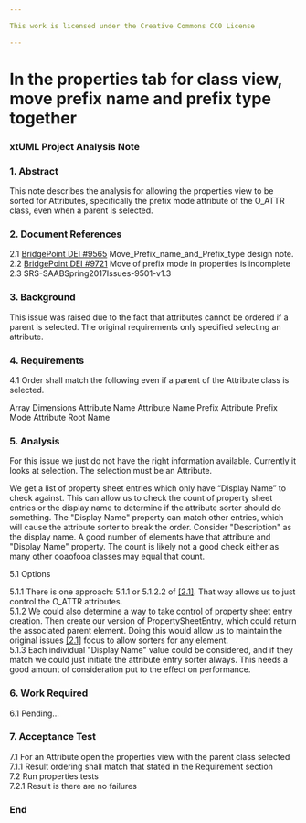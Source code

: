 ```yaml
---

This work is licensed under the Creative Commons CC0 License

---
```


# In the properties tab for class view, move prefix name and prefix type together
### xtUML Project Analysis Note


### 1. Abstract

This note describes the analysis for allowing the properties view to be sorted for Attributes, specifically the prefix mode attribute of the O_ATTR class, even when a parent is selected.  

### 2. Document References

<a id="2.1"></a>2.1 [BridgePoint DEI #9565](https://github.com/travislondon/bridgepoint/blob/master/doc-bridgepoint/notes/9565_%20Move_Prefix_name_and_Prefix_type/9565_%20Move_Prefix_name_and_Prefix_type.md) Move_Prefix_name_and_Prefix_type design note.  
<a id="2.2"></a>2.2 [BridgePoint DEI #9721](https://support.onefact.net/issues/9721) Move of prefix mode in properties is incomplete    
<a id="2.3"></a>2.3 SRS-SAABSpring2017Issues-9501-v1.3   

### 3. Background

This issue was raised due to the fact that attributes cannot be ordered if a parent is selected.  The original requirements only specified selecting an attribute.

### 4. Requirements

4.1 Order shall match the following even if a parent of the Attribute class is selected.

Array Dimensions
Attribute Name
Attribute Name Prefix
Attribute Prefix Mode
Attribute Root Name   

### 5. Analysis
For this issue we just do not have the right information available.  Currently it looks at selection. The selection must be an Attribute.    

We get a list of property sheet entries which only have “Display Name” to check against.  This can allow us to check the count of property sheet entries or the display name to determine if the attribute sorter should do something.  The "Display Name" property can match other entries, which will cause the attribute sorter to break the order.  Consider "Description" as the display name.  A good number of elements have that attribute and "Display Name" property.  The count is likely not a good check either as many other ooaofooa classes may equal that count.     

5.1 Options

5.1.1 There is one approach: 5.1.1 or 5.1.2.2 of [[2.1]](#2.1).  That way allows us to just control the O_ATTR attributes.    
5.1.2 We could also determine a way to take control of property sheet entry creation.  Then create our version of PropertySheetEntry, which could return the associated parent element.  Doing this would allow us to maintain the original issues [[2.1]](#2.1) focus to allow sorters for any element.  
5.1.3 Each individual "Display Name" value could be considered, and if they match we could just initiate the attribute entry sorter always.  This needs a good amount of consideration put to the effect on performance.  

### 6. Work Required

6.1 Pending...  

### 7. Acceptance Test

7.1 For an Attribute open the properties view with the parent class selected  
7.1.1 Result ordering shall match that stated in the Requirement section  
7.2 Run properties tests  
7.2.1 Result is there are no failures  

### End
